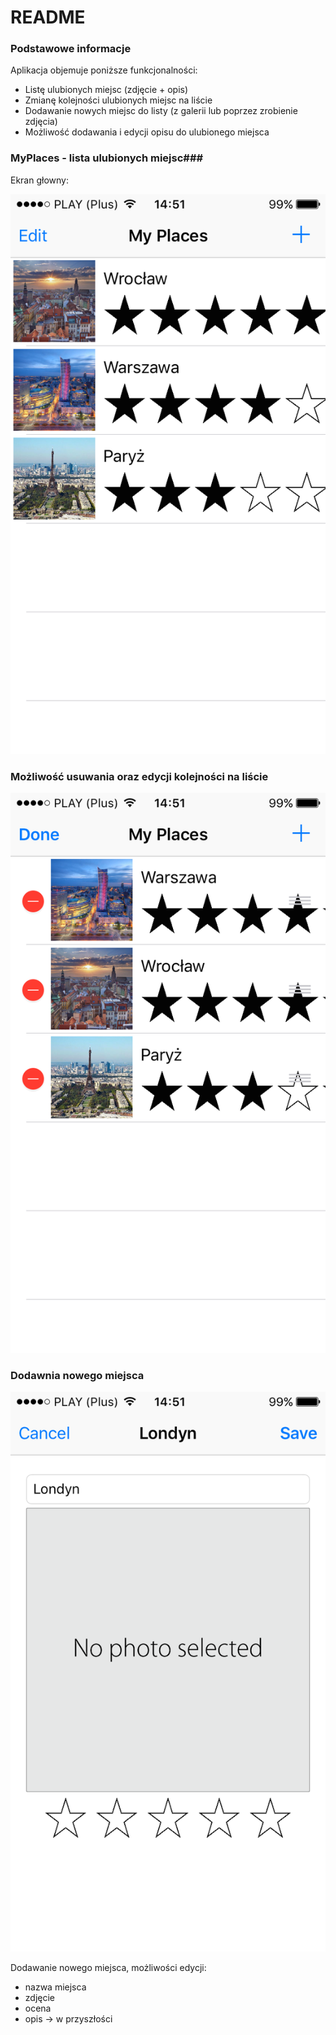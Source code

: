 # README #

### Podstawowe informacje ###

Aplikacja objemuje poniższe funkcjonalności:
* Listę ulubionych miejsc (zdjęcie + opis)
* Zmianę kolejności ulubionych miejsc na liście
* Dodawanie nowych miejsc do listy (z galerii lub poprzez zrobienie zdjęcia)
* Możliwość dodawania i edycji opisu do ulubionego miejsca

### MyPlaces - lista ulubionych miejsc###

Ekran głowny:

![Scheme](screenshot/IMG_3854.PNG)



### Możliwość usuwania oraz edycji kolejności na liście ###

![Scheme](screenshot/IMG_3855.PNG)

### Dodawnia nowego miejsca ###

![Scheme](screenshot/IMG_3856.PNG)

Dodawanie nowego miejsca, możliwości edycji:

* nazwa miejsca
* zdjęcie
* ocena
* opis -> w przyszłości 